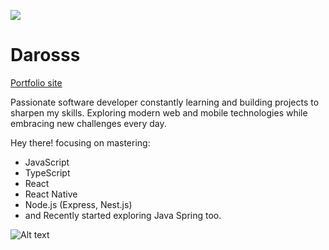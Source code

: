 ![](https://komarev.com/ghpvc/?username=Darosss&color=yellow)
# Darosss 
[Portfolio site](https://darosss-portoflio.vercel.app/)

Passionate software developer constantly learning and building projects to sharpen my skills. Exploring modern web and mobile technologies while embracing new challenges every day.



 Hey there! focusing on mastering:
- JavaScript
- TypeScript
- React
- React Native
- Node.js (Express, Nest.js)
- and Recently started exploring Java Spring too.

![Alt text](https://github-readme-stats.vercel.app/api/top-langs?username=darosss&show_icons=true&locale=en&layout=compact&theme=chartreuse-dark)

